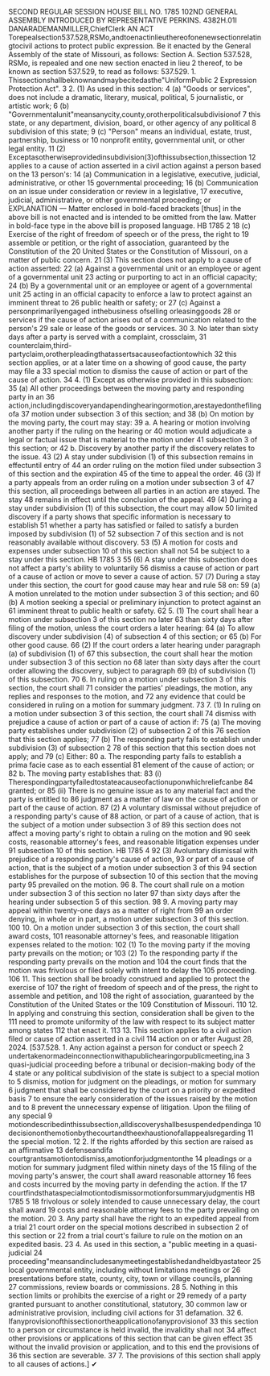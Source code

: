 SECOND REGULAR SESSION
HOUSE BILL NO. 1785
102ND GENERAL ASSEMBLY
INTRODUCED BY REPRESENTATIVE PERKINS.
4382H.01I DANARADEMANMILLER,ChiefClerk
AN ACT
Torepealsection537.528,RSMo,andtoenactinlieuthereofonenewsectionrelatingtocivil
actions to protect public expression.
Be it enacted by the General Assembly of the state of Missouri, as follows:
Section A. Section 537.528, RSMo, is repealed and one new section enacted in lieu
2 thereof, to be known as section 537.529, to read as follows:
537.529. 1. Thissectionshallbeknownandmaybecitedasthe"UniformPublic
2 Expression Protection Act".
3 2. (1) As used in this section:
4 (a) "Goods or services", does not include a dramatic, literary, musical, political,
5 journalistic, or artistic work;
6 (b) "Governmentalunit"meansanycity,county,orotherpoliticalsubdivisionof
7 this state, or any department, division, board, or other agency of any political
8 subdivision of this state;
9 (c) "Person" means an individual, estate, trust, partnership, business or
10 nonprofit entity, governmental unit, or other legal entity.
11 (2) Exceptasotherwiseprovidedinsubdivision(3)ofthissubsection,thissection
12 applies to a cause of action asserted in a civil action against a person based on the
13 person's:
14 (a) Communication in a legislative, executive, judicial, administrative, or other
15 governmental proceeding;
16 (b) Communication on an issue under consideration or review in a legislative,
17 executive, judicial, administrative, or other governmental proceeding; or
EXPLANATION — Matter enclosed in bold-faced brackets [thus] in the above bill is not enacted and is
intended to be omitted from the law. Matter in bold-face type in the above bill is proposed language.
HB 1785 2
18 (c) Exercise of the right of freedom of speech or of the press, the right to
19 assemble or petition, or the right of association, guaranteed by the Constitution of the
20 United States or the Constitution of Missouri, on a matter of public concern.
21 (3) This section does not apply to a cause of action asserted:
22 (a) Against a governmental unit or an employee or agent of a governmental unit
23 acting or purporting to act in an official capacity;
24 (b) By a governmental unit or an employee or agent of a governmental unit
25 acting in an official capacity to enforce a law to protect against an imminent threat to
26 public health or safety; or
27 (c) Against a personprimarilyengaged inthebusiness ofselling orleasinggoods
28 or services if the cause of action arises out of a communication related to the person's
29 sale or lease of the goods or services.
30 3. No later than sixty days after a party is served with a complaint, crossclaim,
31 counterclaim,third-partyclaim,orotherpleadingthatassertsacauseofactiontowhich
32 this section applies, or at a later time on a showing of good cause, the party may file a
33 special motion to dismiss the cause of action or part of the cause of action.
34 4. (1) Except as otherwise provided in this subsection:
35 (a) All other proceedings between the moving party and responding party in an
36 action,includingdiscoveryandapendinghearingormotion,arestayedonthefilingofa
37 motion under subsection 3 of this section; and
38 (b) On motion by the moving party, the court may stay:
39 a. A hearing or motion involving another party if the ruling on the hearing or
40 motion would adjudicate a legal or factual issue that is material to the motion under
41 subsection 3 of this section; or
42 b. Discovery by another party if the discovery relates to the issue.
43 (2) A stay under subdivision (1) of this subsection remains in effectuntil entry of
44 an order ruling on the motion filed under subsection 3 of this section and the expiration
45 of the time to appeal the order.
46 (3) If a party appeals from an order ruling on a motion under subsection 3 of
47 this section, all proceedings between all parties in an action are stayed. The stay
48 remains in effect until the conclusion of the appeal.
49 (4) During a stay under subdivision (1) of this subsection, the court may allow
50 limited discovery if a party shows that specific information is necessary to establish
51 whether a party has satisfied or failed to satisfy a burden imposed by subdivision (1) of
52 subsection 7 of this section and is not reasonably available without discovery.
53 (5) A motion for costs and expenses under subsection 10 of this section shall not
54 be subject to a stay under this section.
HB 1785 3
55 (6) A stay under this subsection does not affect a party's ability to voluntarily
56 dismiss a cause of action or part of a cause of action or move to sever a cause of action.
57 (7) During a stay under this section, the court for good cause may hear and rule
58 on:
59 (a) A motion unrelated to the motion under subsection 3 of this section; and
60 (b) A motion seeking a special or preliminary injunction to protect against an
61 imminent threat to public health or safety.
62 5. (1) The court shall hear a motion under subsection 3 of this section no later
63 than sixty days after filing of the motion, unless the court orders a later hearing:
64 (a) To allow discovery under subdivision (4) of subsection 4 of this section; or
65 (b) For other good cause.
66 (2) If the court orders a later hearing under paragraph (a) of subdivision (1) of
67 this subsection, the court shall hear the motion under subsection 3 of this section no
68 later than sixty days after the court order allowing the discovery, subject to paragraph
69 (b) of subdivision (1) of this subsection.
70 6. In ruling on a motion under subsection 3 of this section, the court shall
71 consider the parties' pleadings, the motion, any replies and responses to the motion, and
72 any evidence that could be considered in ruling on a motion for summary judgment.
73 7. (1) In ruling on a motion under subsection 3 of this section, the court shall
74 dismiss with prejudice a cause of action or part of a cause of action if:
75 (a) The moving party establishes under subdivision (2) of subsection 2 of this
76 section that this section applies;
77 (b) The responding party fails to establish under subdivision (3) of subsection 2
78 of this section that this section does not apply; and
79 (c) Either:
80 a. The responding party fails to establish a prima facie case as to each essential
81 element of the cause of action; or
82 b. The moving party establishes that:
83 (i) Therespondingpartyfailedtostateacauseofactionuponwhichreliefcanbe
84 granted; or
85 (ii) There is no genuine issue as to any material fact and the party is entitled to
86 judgment as a matter of law on the cause of action or part of the cause of action.
87 (2) A voluntary dismissal without prejudice of a responding party's cause of
88 action, or part of a cause of action, that is the subject of a motion under subsection 3 of
89 this section does not affect a moving party's right to obtain a ruling on the motion and
90 seek costs, reasonable attorney's fees, and reasonable litigation expenses under
91 subsection 10 of this section.
HB 1785 4
92 (3) Avoluntary dismissal with prejudice of a responding party's cause of action,
93 or part of a cause of action, that is the subject of a motion under subsection 3 of this
94 section establishes for the purpose of subsection 10 of this section that the moving party
95 prevailed on the motion.
96 8. The court shall rule on a motion under subsection 3 of this section no later
97 than sixty days after the hearing under subsection 5 of this section.
98 9. A moving party may appeal within twenty-one days as a matter of right from
99 an order denying, in whole or in part, a motion under subsection 3 of this section.
100 10. On a motion under subsection 3 of this section, the court shall award costs,
101 reasonable attorney's fees, and reasonable litigation expenses related to the motion:
102 (1) To the moving party if the moving party prevails on the motion; or
103 (2) To the responding party if the responding party prevails on the motion and
104 the court finds that the motion was frivolous or filed solely with intent to delay the
105 proceeding.
106 11. This section shall be broadly construed and applied to protect the exercise of
107 the right of freedom of speech and of the press, the right to assemble and petition, and
108 the right of association, guaranteed by the Constitution of the United States or the
109 Constitution of Missouri.
110 12. In applying and construing this section, consideration shall be given to the
111 need to promote uniformity of the law with respect to its subject matter among states
112 that enact it.
113 13. This section applies to a civil action filed or cause of action asserted in a civil
114 action on or after August 28, 2024.
[537.528. 1. Any action against a person for conduct or speech
2 undertakenormadeinconnectionwithapublichearingorpublicmeeting,ina
3 quasi-judicial proceeding before a tribunal or decision-making body of the
4 state or any political subdivision of the state is subject to a special motion to
5 dismiss, motion for judgment on the pleadings, or motion for summary
6 judgment that shall be considered by the court on a priority or expedited basis
7 to ensure the early consideration of the issues raised by the motion and to
8 prevent the unnecessary expense of litigation. Upon the filing of any special
9 motiondescribedinthissubsection,alldiscoveryshallbesuspendedpendinga
10 decisiononthemotionbythecourtandtheexhaustionofallappealsregarding
11 the special motion.
12 2. If the rights afforded by this section are raised as an affirmative
13 defenseandifa courtgrantsamotiontodismiss,amotionforjudgmentonthe
14 pleadings or a motion for summary judgment filed within ninety days of the
15 filing of the moving party's answer, the court shall award reasonable attorney
16 fees and costs incurred by the moving party in defending the action. If the
17 courtfindsthataspecialmotiontodismissormotionforsummaryjudgmentis
HB 1785 5
18 frivolous or solely intended to cause unnecessary delay, the court shall award
19 costs and reasonable attorney fees to the party prevailing on the motion.
20 3. Any party shall have the right to an expedited appeal from a trial
21 court order on the special motions described in subsection 2 of this section or
22 from a trial court's failure to rule on the motion on an expedited basis.
23 4. As used in this section, a "public meeting in a quasi-judicial
24 proceeding"meansandincludesanymeetingestablishedandheldbyastateor
25 local governmental entity, including without limitations meetings or
26 presentations before state, county, city, town or village councils, planning
27 commissions, review boards or commissions.
28 5. Nothing in this section limits or prohibits the exercise of a right or
29 remedy of a party granted pursuant to another constitutional, statutory,
30 common law or administrative provision, including civil actions for
31 defamation.
32 6. Ifanyprovisionofthissectionortheapplicationofanyprovisionof
33 this section to a person or circumstance is held invalid, the invalidity shall not
34 affect other provisions or applications of this section that can be given effect
35 without the invalid provision or application, and to this end the provisions of
36 this section are severable.
37 7. The provisions of this section shall apply to all causes of actions.]
✔